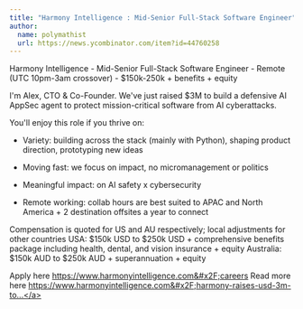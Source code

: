 ```yaml
---
title: "Harmony Intelligence : Mid-Senior Full-Stack Software Engineer"
author:
  name: polymathist
  url: https://news.ycombinator.com/item?id=44760258
---
```


<JobNavigation />

Harmony Intelligence - Mid-Senior Full-Stack Software Engineer - Remote (UTC 10pm-3am crossover) - $150k-250k + benefits + equity

I&#x27;m Alex, CTO &amp; Co-Founder. We&#x27;ve just raised $3M to build a defensive AI AppSec agent to protect mission-critical software from AI cyberattacks.

You&#x27;ll enjoy this role if you thrive on:

- Variety: building across the stack (mainly with Python), shaping product direction, prototyping new ideas

- Moving fast: we focus on impact, no micromanagement or politics

- Meaningful impact: on AI safety x cybersecurity

- Remote working: collab hours are best suited to APAC and North America + 2 destination offsites a year to connect

Compensation is quoted for US and AU respectively; local adjustments for other countries
USA: $150k USD to $250k USD + comprehensive benefits package including health, dental, and vision insurance + equity
Australia: $150k AUD to $250k AUD + superannuation + equity

Apply here <a href="https:&#x2F;&#x2F;www.harmonyintelligence.com&#x2F;careers" rel="nofollow">https:&#x2F;&#x2F;www.harmonyintelligence.com&#x2F;careers</a>
Read more here <a href="https:&#x2F;&#x2F;www.harmonyintelligence.com&#x2F;harmony-raises-usd-3m-to-fight-ai-powered-cyberattacks" rel="nofollow">https:&#x2F;&#x2F;www.harmonyintelligence.com&#x2F;harmony-raises-usd-3m-to...</a>
<JobApplication />
